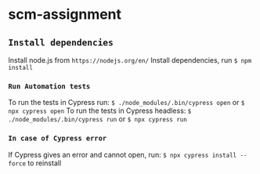 # scm-assignment

## `Install dependencies`

Install node.js from `https://nodejs.org/en/`
Install dependencies, run `$ npm install`

### `Run Automation tests`

To run the tests in Cypress run: `$ ./node_modules/.bin/cypress open` or `$ npx cypress open` 
To run the tests in Cypress headless: `$ ./node_modules/.bin/cypress run` or `$ npx cypress run`

### `In case of Cypress error`

If Cypress gives an error and cannot open, run: `$ npx cypress install --force` to reinstall 
